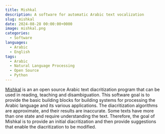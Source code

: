 ```yaml
---
title: Mishkal
description: A software for automatic Arabic text vocalization
slug: mishkal
date: 2024-08-28 00:00:00+0000
image: mishkal.png
categories:
  - Software
languages:
  - Arabic
  - English
tags:
  - Arabic
  - Natural Language Processing
  - Open Source
  - Python
---
```


[Mishkal](https://github.com/linuxscout/mishkal) is an an open source Arabic text diacritization program that can be used in reading, teaching and disambiguation. This software goal is to provide the basic building blocks for building systems for processing the Arabic language and its various applications. The diacritization algorithms are approximate, and their results are inaccurate. Some texts have more than one state and require understanding the text. Therefore, the goal of Mishkal is to provide an initial diacritization and then provide suggestions that enable the diacritization to be modified.
